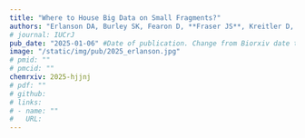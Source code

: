 ```yaml
---
title: "Where to House Big Data on Small Fragments?"
authors: "Erlanson DA, Burley SK, Fearon D, **Fraser JS**, Kreitler D, Nonato MC, Sakai N, Wollenhaupt J, Weiss MS"
# journal: IUCrJ
pub_date: "2025-01-06" #Date of publication. Change from Biorxiv date to Journal date once accepted
image: "/static/img/pub/2025_erlanson.jpg" 
# pmid: ""
# pmcid: ""
chemrxiv: 2025-hjjnj
# pdf: ""
# github:
# links:
# - name: ""
#   URL: 
---
```


